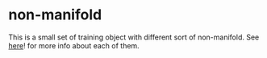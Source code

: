 # non-manifold

This is a small set of training object with different sort of non-manifold.
See [here](https://github.com/yyhrs/non-manifold/wiki/home)!
 for more info about each of them.
